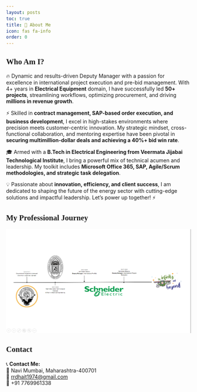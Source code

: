 ```yaml
---
layout: posts
toc: true
title: 🚀 About Me  
icon: fas fa-info
order: 0
---
```


## <h2 style="font-family: 'Architects Daughter', cursive;">Who Am I?</h2>

🔥 Dynamic and results-driven Deputy Manager with a passion for excellence in international project execution and pre-bid management. With 4+ years in **Electrical Equipment** domain, I have successfully led **50+ projects**, streamlining workflows, optimizing procurement, and driving **millions in revenue growth**.  

⚡ Skilled in **contract management, SAP-based order execution, and business development**, I excel in high-stakes environments where precision meets customer-centric innovation. My strategic mindset, cross-functional collaboration, and mentoring expertise have been pivotal in **securing multimillion-dollar deals and achieving a 40%+ bid win rate**.  

🎓 Armed with a **B.Tech in Electrical Engineering from Veermata Jijabai Technological Institute**, I bring a powerful mix of technical acumen and leadership. My toolkit includes **Microsoft Office 365, SAP, Agile/Scrum methodologies, and strategic task delegation**.  

💡 Passionate about **innovation, efficiency, and client success**, I am dedicated to shaping the future of the energy sector with cutting-edge solutions and impactful leadership. Let’s power up together! ⚡

## <h2 style="font-family: 'Architects Daughter', cursive;">My Professional Journey </h2>
![](/assets/img/about/journey.png)


## <h2 style="font-family: 'Architects Daughter', cursive;">Contact</h2>
📞 **Contact Me:**  
📍 Navi Mumbai, Maharashtra-400701  
📧 rrdhait1974@gmail.com  
📱 +91 7769961338
